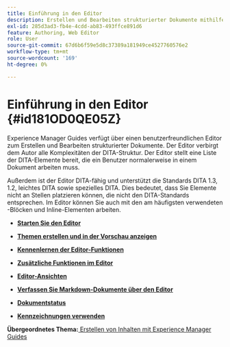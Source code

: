```yaml
---
title: Einführung in den Editor
description: Erstellen und Bearbeiten strukturierter Dokumente mithilfe des Editors. Erfahren Sie, wie Sie gemäß den DITA-Standards in Adobe Experience Manager Guides mit dem Editor arbeiten.
exl-id: 285d3ad3-fb4e-4cdd-ab83-493ffce891d6
feature: Authoring, Web Editor
role: User
source-git-commit: 67d6b6f59e5d8c37389a181949ce4527760576e2
workflow-type: tm+mt
source-wordcount: '169'
ht-degree: 0%

---
```


# Einführung in den Editor {#id181OD0QE05Z}

Experience Manager Guides verfügt über einen benutzerfreundlichen Editor zum Erstellen und Bearbeiten strukturierter Dokumente. Der Editor verbirgt dem Autor alle Komplexitäten der DITA-Struktur. Der Editor stellt eine Liste der DITA-Elemente bereit, die ein Benutzer normalerweise in einem Dokument arbeiten muss.

Außerdem ist der Editor DITA-fähig und unterstützt die Standards DITA 1.3, 1.2, leichtes DITA sowie spezielles DITA. Dies bedeutet, dass Sie Elemente nicht an Stellen platzieren können, die nicht den DITA-Standards entsprechen. Im Editor können Sie auch mit den am häufigsten verwendeten -Blöcken und Inline-Elementen arbeiten.

- **[Starten Sie den Editor](web-editor-launch-editor.md)**

- **[Themen erstellen und in der Vorschau anzeigen](create-preview-topics.md)**

- **[Kennenlernen der Editor-Funktionen](web-editor-features.md)**

- **[Zusätzliche Funktionen im Editor](web-editor-other-features.md)**

- **[Editor-Ansichten](web-editor-views.md)**

- **[Verfassen Sie Markdown-Dokumente über den Editor](web-editor-markdown-topic.md)**

- **[Dokumentstatus](web-editor-document-states.md)**

- **[Kennzeichnungen verwenden](web-editor-use-label.md)**


**Übergeordnetes Thema:**&#x200B;[&#x200B; Erstellen von Inhalten mit Experience Manager Guides](authoring-content-xml-doc.md)
